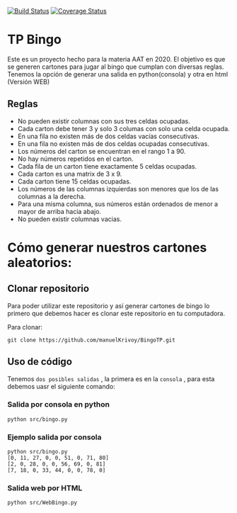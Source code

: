 
[![Build Status](https://travis-ci.com/manuelKrivoy/BingoTP.svg?branch=master)](https://travis-ci.com/manuelKrivoy/BingoTP) [![Coverage Status](https://coveralls.io/repos/github/manuelKrivoy/BingoTP/badge.svg?branch=master)](https://coveralls.io/github/manuelKrivoy/BingoTP?branch=master)

# TP Bingo

Este es un proyecto hecho para la materia AAT en 2020. El objetivo es que se generen cartones para jugar al bingo que cumplan con diversas reglas. Tenemos la opción de generar una salida en python(consola) y otra en html (Versión WEB)

## Reglas

* No pueden existir columnas con sus tres celdas ocupadas.
* Cada carton debe tener 3 y solo 3 columas con solo una celda ocupada.
* En una fila no existen más de dos celdas vacías consecutivas.
* En una fila no existen más de dos celdas ocupadas consecutivas.
* Los números del carton se encuentran en el rango 1 a 90.
* No hay números repetidos en el carton.
* Cada fila de un carton tiene exactamente 5 celdas ocupadas.
* Cada carton es una matrix de 3 x 9.
* Cada carton tiene 15 celdas ocupadas.
* Los números de las columnas izquierdas son menores que los de las columnas a la derecha.
* Para una misma columna, sus números están ordenados de menor a mayor de arriba hacia abajo.
* No pueden existir columnas vacias.

# Cómo generar nuestros cartones aleatorios:

## Clonar repositorio

Para poder utilizar este repositorio y así generar cartones de bingo lo primero que debemos hacer es clonar este repositorio en tu computadora.

Para clonar:

```
git clone https://github.com/manuelKrivoy/BingoTP.git
```

## Uso de código

Tenemos `dos posibles salidas` , la primera es en la `consola` , para esta debemos uasr el siguiente comando:

### Salida por consola en python

```
python src/bingo.py
```

### Ejemplo salida por consola
```
python src/bingo.py
[0, 11, 27, 0, 0, 51, 0, 71, 80]
[2, 0, 28, 0, 0, 56, 69, 0, 81]
[7, 18, 0, 33, 44, 0, 0, 78, 0]

```

### Salida web por HTML

```
python src/WebBingo.py
```
